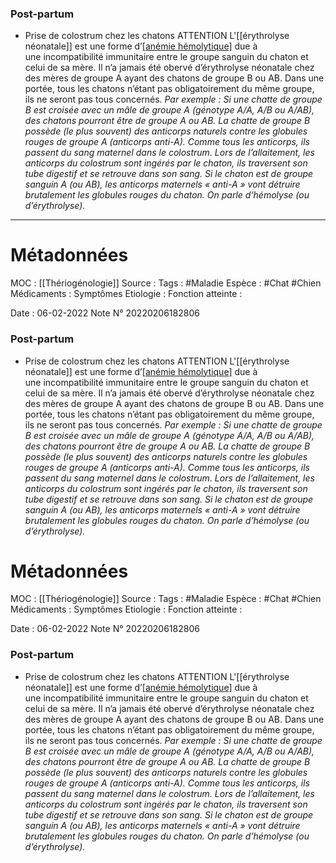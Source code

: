 ### Post-partum
-   Prise de colostrum chez les chatons ATTENTION
		L'[[érythrolyse néonatale]] est une forme d’[[anémie hémolytique]](https://www.fregis.com/infos_sante_pathologie_chien_detail.php?&id=266&lettre=A&return=ordre) due à une incompatibilité immunitaire entre le groupe sanguin du chaton et celui de sa mère.
		Il n’a jamais été obervé d’érythrolyse néonatale chez des mères de groupe A ayant des chatons de groupe B ou AB. Dans une portée, tous les chatons n’étant pas obligatoirement du même groupe, ils ne seront pas tous concernés.
		*Par exemple : Si une chatte de groupe B est croisée avec un mâle de groupe A (génotype A/A, A/B ou A/AB), des chatons pourront être de groupe A ou AB. La chatte de groupe B possède (le plus souvent) des anticorps naturels contre les globules rouges de groupe A (anticorps anti-A). Comme tous les anticorps, ils passent du sang maternel dans le colostrum. Lors de l’allaitement, les anticorps du colostrum sont ingérés par le chaton, ils traversent son tube digestif et se retrouve dans son sang. Si le chaton est de groupe sanguin A (ou AB), les anticorps maternels « anti-A » vont détruire brutalement les globules rouges du chaton. On parle d’hémolyse (ou d’érythrolyse).*
***


# Métadonnées
MOC : [[Thériogénologie]]
Source :
Tags : #Maladie 
	Espèce : #Chat  #Chien 
	Médicaments :
	Symptômes
	Etiologie :
	Fonction atteinte :
	
Date : 06-02-2022
Note N° 20220206182806### Post-partum
-   Prise de colostrum chez les chatons ATTENTION
		L'[[érythrolyse néonatale]] est une forme d’[[anémie hémolytique]](https://www.fregis.com/infos_sante_pathologie_chien_detail.php?&id=266&lettre=A&return=ordre) due à une incompatibilité immunitaire entre le groupe sanguin du chaton et celui de sa mère.
		Il n’a jamais été obervé d’érythrolyse néonatale chez des mères de groupe A ayant des chatons de groupe B ou AB. Dans une portée, tous les chatons n’étant pas obligatoirement du même groupe, ils ne seront pas tous concernés.
		*Par exemple : Si une chatte de groupe B est croisée avec un mâle de groupe A (génotype A/A, A/B ou A/AB), des chatons pourront être de groupe A ou AB. La chatte de groupe B possède (le plus souvent) des anticorps naturels contre les globules rouges de groupe A (anticorps anti-A). Comme tous les anticorps, ils passent du sang maternel dans le colostrum. Lors de l’allaitement, les anticorps du colostrum sont ingérés par le chaton, ils traversent son tube digestif et se retrouve dans son sang. Si le chaton est de groupe sanguin A (ou AB), les anticorps maternels « anti-A » vont détruire brutalement les globules rouges du chaton. On parle d’hémolyse (ou d’érythrolyse).*



# Métadonnées
MOC : [[Thériogénologie]]
Source :
Tags : #Maladie 
	Espèce : #Chat  #Chien 
	Médicaments :
	Symptômes
	Etiologie :
	Fonction atteinte :
	
Date : 06-02-2022
Note N° 20220206182806### Post-partum
-   Prise de colostrum chez les chatons ATTENTION
		L'[[érythrolyse néonatale]] est une forme d’[[anémie hémolytique]](https://www.fregis.com/infos_sante_pathologie_chien_detail.php?&id=266&lettre=A&return=ordre) due à une incompatibilité immunitaire entre le groupe sanguin du chaton et celui de sa mère.
		Il n’a jamais été obervé d’érythrolyse néonatale chez des mères de groupe A ayant des chatons de groupe B ou AB. Dans une portée, tous les chatons n’étant pas obligatoirement du même groupe, ils ne seront pas tous concernés.
		*Par exemple : Si une chatte de groupe B est croisée avec un mâle de groupe A (génotype A/A, A/B ou A/AB), des chatons pourront être de groupe A ou AB. La chatte de groupe B possède (le plus souvent) des anticorps naturels contre les globules rouges de groupe A (anticorps anti-A). Comme tous les anticorps, ils passent du sang maternel dans le colostrum. Lors de l’allaitement, les anticorps du colostrum sont ingérés par le chaton, ils traversent son tube digestif et se retrouve dans son sang. Si le chaton est de groupe sanguin A (ou AB), les anticorps maternels « anti-A » vont détruire brutalement les globules rouges du chaton. On parle d’hémolyse (ou d’érythrolyse).*